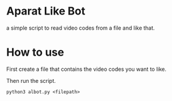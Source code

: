 # Aparat Like Bot
a simple script to read video codes from a file and like that.

# How to use
First create a file that contains the video codes you want to like.

Then run the script.

`python3 albot.py <filepath>`
